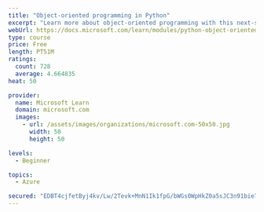 ```yaml
---
title: "Object-oriented programming in Python"
excerpt: "Learn more about object-oriented programming with this next-steps module in Python."
webUrl: https://docs.microsoft.com/learn/modules/python-object-oriented-programming/
type: course
price: Free
length: PT51M
ratings:
  count: 728
  average: 4.664835
heat: 50

provider:
  name: Microsoft Learn
  domain: microsoft.com
  images:
    - url: /assets/images/organizations/microsoft.com-50x50.jpg
      width: 50
      height: 50

levels:
  - Beginner

topics:
  - Azure

secured: "EDBT4cjfetByj4kv/Lw/2Tevk+MnN1Ik1fpG/bWGs0WpHkZ0a5sJC3n91bie7eqY2+PttlZ6jTJjLtE9Bb9jcup7CSJc0OojA31/1bYJNb1nz5W5HNpF2BCdljccWFaaFukJPP6cgno/KpRxsNb3ZahWOUjdmrqLRLANp8EKYD2gLvKlFI6IeEBD0leF37VX5D/UnSInmK5lDDYSKrl+ftfoq3IzxOHLEOJBYRym6aLN3P09pYe7Bjz9qYkqMQgViE5387NnR/kFSWDoImeNDH5YiuoVwKpJDk2QGRAfuCPHoGCjTswJ59Rruu8Di4dhI7eem2ZlOBuu1j8SupNZGvvvzdukusJRZIMF6gFEW7WYbvEK0qr0Xc+404T5vsYJLBvdHOrhhOT8caRMdvxnAPj5vU9SzKbCdDn0mz7i+cQ=;mHvnW/9mb3lNT9kPKYCiOw=="
---
```


